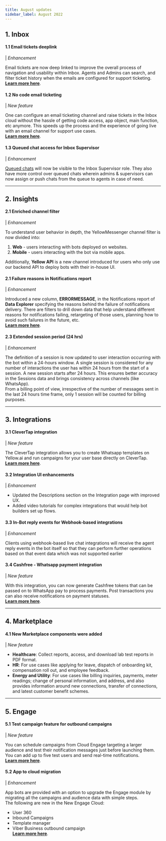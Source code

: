 ```yaml
---
title: August updates
sidebar_label: August 2022
---
```


## 1. **Inbox**

#### 1.1 Email tickets deeplink

| *Enhancement*

Email tickets are now deep linked to improve the overall process of navigation and usability within Inbox. Agents and Admins can search, and filter ticket history when the emails are configured for support ticketing.   
[**Learn more here**](https://docs.yellow.ai/docs/platform_concepts/inbox/tickets/setupandconfig#--2-set-mail-forwarding). 





#### 1.2 No code email ticketing

| *New feature*


One can configure an email ticketing channel and raise tickets in the Inbox cloud without the hassle of getting code access, app object, main function, etc anymore. This speeds up the process and the experience of going live with an email channel for support use cases.   
[**Learn more here**](https://docs.yellow.ai/docs/platform_concepts/inbox/tickets/manualticket). 




#### 1.3 Queued chat access for Inbox Supervisor

| *Enhancement*

[Queued chats](https://docs.yellow.ai/docs/platform_concepts/inbox/chats/getstartedwithlivechat#13-queued-chats) will now be visible to the Inbox Supervisor role. They also have more control over queued chats wherein admins & supervisors can now assign or push chats from the queue to agents in case of need.

***

## 2. **Insights**

  

#### 2.1 Enriched channel filter

| *Enhancement*

To understand user behavior in depth, the YellowMessenger channel filter is now divided into:  
1. **Web** - users interacting with bots deployed on websites.
2. **Mobile** - users interacting with the bot via mobile apps.  

Additionally, **Yellow API** is a new channel introduced for users who only use our backend API to deploy bots with their in-house UI.

#### 2.1 Failure reasons in Notifications report

| *Enhancement*


Introduced a new column, **ERRORMESSAGE**, in the Notifications report of **Data Explorer** specifying the reasons behind the failure of notifications delivery. 
There are filters to drill down data that help understand different reasons for notifications failing, retargeting of those users, planning how to avoid such failures in the future, etc.   
[**Learn more here**](https://docs.yellow.ai/docs/platform_concepts/growth/data-explorer/intro). 




#### 2.3 Extended session period (24 hrs)

| *Enhancement*


The definition of a session is now updated to user interaction occurring with the bot within a 24-hours window. A single session is considered for any number of interactions the user has within 24 hours from the start of a session. A new session starts after 24 hours. This ensures better accuracy in the Sessions data and brings consistency across channels (like WhatsApp).   
From a billing point of view, irrespective of the number of messages sent in the last 24 hours time frame, only 1 session will be counted for billing purposes.

  ---

  
  
  

## 3. **Integrations**
  
#### 3.1 CleverTap integration  

| *New feature*


The CleverTap integration allows you to create Whatsapp templates on Yellow.ai and run campaigns for your user base directly on CleverTap.   
[**Learn more here**](https://docs.yellow.ai/docs/platform_concepts/appConfiguration/clevertap). 


  
#### 3.2 Integration UI enhancements

| *Enhancement*

* Updated the Descriptions section on the Integration page with improved UX. 
* Added video tutorials for complex integrations that would help bot builders set up flows.



  
#### 3.3 In-Bot reply events for Webhook-based integrations  

| *Enhancement*


Clients using webhook-based live chat integrations will receive the agent reply events in the bot itself so that they can perform further operations based on that event data which was not supported earlier  
  
#### 3.4 Cashfree - Whatsapp payment  integration

| *New feature*


With this integration, you can now generate Cashfree tokens that can be passed on to WhatsApp pay to process payments. Post transactions you can also receive notifications on payment statuses.    
[**Learn more here**](https://docs.yellow.ai/docs/platform_concepts/appConfiguration/cashfree). 

----

## 4. **Marketplace**

  
#### 4.1 New Marketplace components were added

| *New feature*


* **Healthcare**: Collect reports, access, and download lab test reports in PDF format.
*   **HR**: For use cases like applying for leave, dispatch of onboarding kit, compensation roll out, and employee feedback.
*   **Energy and Utility**: For use cases like billing inquiries, payments, meter readings; change of personal information, and address, and also provides information around new connections, transfer of connections, and latest customer benefit schemes.

***

## 5. **Engage**

#### 5.1 Test campaign feature for outbound campaigns
    
| *New feature*

You can schedule campaigns from Cloud Engage targeting a larger audience and test their notification messages just before launching them. You can add up to five test users and send real-time notifications.   
[**Learn more here**](https://docs.yellow.ai/docs/platform_concepts/engagement/outbound/outbound-campaigns/run-campaign#7-test-campaigns-recommended). 


#### 5.2  App to cloud migration

| *Enhancement*


App bots are provided with an option to upgrade the Engage module by migrating all the campaigns and audience data with simple steps.   
The following are new in the New Engage Cloud: 
-   User 360
-   Inbound Campaigns
-   Template manager
-   Viber Business outbound campaign  
[**Learn more here**](https://docs.yellow.ai/docs/cookbooks/Upgrade_new_engage_app). 

